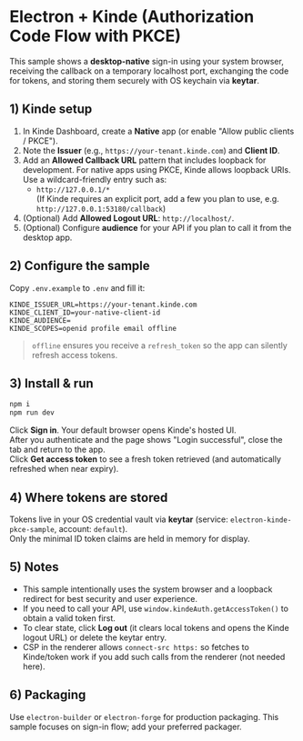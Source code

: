 # Electron + Kinde (Authorization Code Flow with PKCE)

This sample shows a **desktop-native** sign-in using your system browser, receiving the callback on a temporary localhost port, exchanging the code for tokens, and storing them securely with OS keychain via **keytar**.

## 1) Kinde setup

1. In Kinde Dashboard, create a **Native** app (or enable "Allow public clients / PKCE").  
2. Note the **Issuer** (e.g., `https://your-tenant.kinde.com`) and **Client ID**.
3. Add an **Allowed Callback URL** pattern that includes loopback for development. For native apps using PKCE, Kinde allows loopback URIs. Use a wildcard-friendly entry such as:
   - `http://127.0.0.1/*`  
   (If Kinde requires an explicit port, add a few you plan to use, e.g. `http://127.0.0.1:53180/callback`)
4. (Optional) Add **Allowed Logout URL**: `http://localhost/`.
5. (Optional) Configure **audience** for your API if you plan to call it from the desktop app.

## 2) Configure the sample

Copy `.env.example` to `.env` and fill it:

```
KINDE_ISSUER_URL=https://your-tenant.kinde.com
KINDE_CLIENT_ID=your-native-client-id
KINDE_AUDIENCE=
KINDE_SCOPES=openid profile email offline
```

> `offline` ensures you receive a `refresh_token` so the app can silently refresh access tokens.

## 3) Install & run

```bash
npm i
npm run dev
```

Click **Sign in**. Your default browser opens Kinde's hosted UI.  
After you authenticate and the page shows "Login successful", close the tab and return to the app.  
Click **Get access token** to see a fresh token retrieved (and automatically refreshed when near expiry).

## 4) Where tokens are stored

Tokens live in your OS credential vault via **keytar** (service: `electron-kinde-pkce-sample`, account: `default`).  
Only the minimal ID token claims are held in memory for display.

## 5) Notes

- This sample intentionally uses the system browser and a loopback redirect for best security and user experience.
- If you need to call your API, use `window.kindeAuth.getAccessToken()` to obtain a valid token first.
- To clear state, click **Log out** (it clears local tokens and opens the Kinde logout URL) or delete the keytar entry.
- CSP in the renderer allows `connect-src https:` so fetches to Kinde/token work if you add such calls from the renderer (not needed here).

## 6) Packaging

Use `electron-builder` or `electron-forge` for production packaging. This sample focuses on sign-in flow; add your preferred packager.
